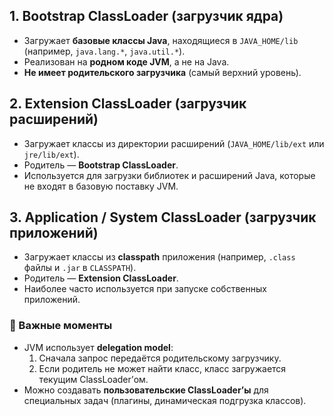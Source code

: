 ## 1. **Bootstrap ClassLoader (загрузчик ядра)**
- Загружает **базовые классы Java**, находящиеся в `JAVA_HOME/lib` (например, `java.lang.*`, `java.util.*`).
- Реализован на **родном коде JVM**, а не на Java.
- **Не имеет родительского загрузчика** (самый верхний уровень).
## 2. **Extension ClassLoader (загрузчик расширений)**
- Загружает классы из директории расширений (`JAVA_HOME/lib/ext` или `jre/lib/ext`).
- Родитель — **Bootstrap ClassLoader**.
- Используется для загрузки библиотек и расширений Java, которые не входят в базовую поставку JVM.
## 3. **Application / System ClassLoader (загрузчик приложений)**
- Загружает классы из **classpath** приложения (например, `.class` файлы и `.jar` в `CLASSPATH`).
- Родитель — **Extension ClassLoader**.
- Наиболее часто используется при запуске собственных приложений.
### 🔹 Важные моменты
- JVM использует **delegation model**:
    1. Сначала запрос передаётся родительскому загрузчику.
    2. Если родитель не может найти класс, класс загружается текущим ClassLoader’ом.
- Можно создавать **пользовательские ClassLoader’ы** для специальных задач (плагины, динамическая подгрузка классов).